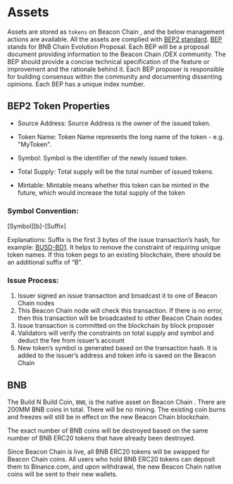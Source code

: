# Assets

Assets are stored as `tokens` on Beacon Chain , and the below management actions are available. All the assets are complied with [BEP2 standard](https://github.com/bnb-chain/BEPs/blob/master/BEP2.md). [BEP](https://github.com/bnb-chain/BEPs/blob/master/BEP1.md) stands for BNB Chain Evolution Proposal. Each BEP will be a proposal document providing information to the Beacon Chain /DEX community. The BEP should provide a concise technical specification of the feature or improvement and the rationale behind it. Each BEP proposer is responsible for building consensus within the community and documenting dissenting opinions. Each BEP has a unique index number.

## BEP2 Token Properties

- Source Address: Source Address is the owner of the issued token.

- Token Name: Token Name represents the long name of the token - e.g. "MyToken".

- Symbol: Symbol is the identifier of the newly issued token.

- Total Supply: Total supply will be the total number of issued tokens.

- Mintable: Mintable means whether this token can be minted in the future, which would increase the total supply of the token

### Symbol Convention:

[Symbol][b]-[Suffix]

Explanations: Suffix is the first 3 bytes of the issue transaction’s hash, for example: [BUSD-BD1](https://explorer.binance.org/asset/BUSD-BD1). It helps to remove the constraint of requiring unique token names. If this token pegs to an existing blockchain, there should be an additional suffix of “B”.

### Issue Process:

1. Issuer signed an issue transaction and broadcast it to one of Beacon Chain nodes
2. This Beacon Chain  node will check this transaction. If there is no error, then this transaction will be broadcasted to other Beacon Chain  nodes
3. Issue transaction is committed on the blockchain by block proposer
4. Validators will verify the constraints on total supply and symbol and deduct the fee from issuer’s account
5. New token’s symbol is generated based on the transaction hash. It is added to the issuer’s address and token info is saved on the Beacon Chain 

## BNB

The Build N Build Coin, `BNB`, is the native asset on Beacon Chain . There are 200MM BNB coins in total. There will be no mining. The existing coin burns and freezes will still be in effect on the new Beacon Chain  blockchain.

The exact number of BNB coins will be destroyed based on the same number of BNB ERC20 tokens that have already been destroyed.

Since Beacon Chain  is live, all BNB ERC20 tokens will be swapped for Beacon Chain  coins. All users who hold BNB ERC20 tokens can deposit them to Binance.com, and upon withdrawal, the new Beacon Chain  native coins will be sent to their new wallets.
